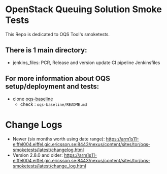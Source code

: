 # OpenStack Queuing Solution Smoke Tests #

This Repo is dedicated to OQS Tool's smoketests.

## There is 1 main directory: ##

- jenkins_files: PCR, Release and version update CI pipeline Jenkinsfiles

## For more information about OQS setup/deployment and tests: ##

- clone [oqs-baseline](https://gerrit.ericsson.se/#/admin/projects/OSS/com.ericsson.aas.openstackqueuingsolution/oqs-baseline)
    - check : `oqs-baseline/README.md`

# Change Logs #
- Newer (six months worth using date range): https://arm1s11-eiffel004.eiffel.gic.ericsson.se:8443/nexus/content/sites/tor/oqs-smoketests/latest/changelog.html
- Version 2.8.0 and older: https://arm1s11-eiffel004.eiffel.gic.ericsson.se:8443/nexus/content/sites/tor/oqs-smoketests/latest/change_log.html
